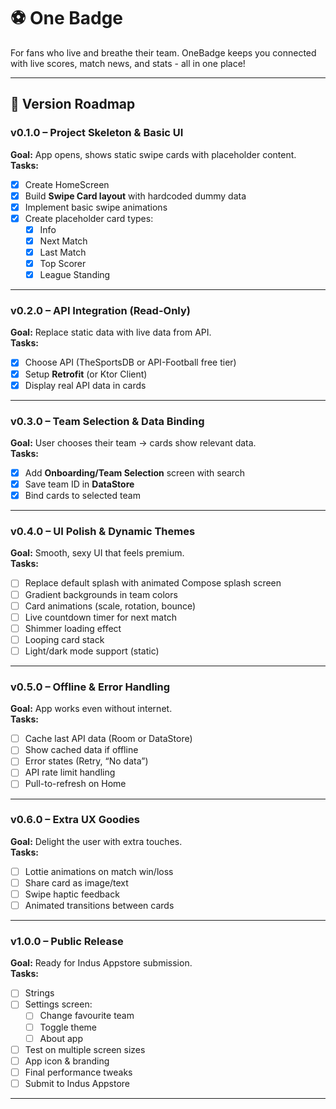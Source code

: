 # ⚽ One Badge

For fans who live and breathe their team. OneBadge keeps you connected with live scores, match news, and stats - all in one place!

---

## 📌 Version Roadmap

### **v0.1.0 – Project Skeleton & Basic UI**
**Goal:** App opens, shows static swipe cards with placeholder content.  
**Tasks:**
- [x] Create HomeScreen
- [x] Build **Swipe Card layout** with hardcoded dummy data
- [x] Implement basic swipe animations
- [x] Create placeholder card types:
  - [x] Info 
  - [x] Next Match
  - [x] Last Match
  - [x] Top Scorer
  - [x] League Standing

---

### **v0.2.0 – API Integration (Read-Only)**
**Goal:** Replace static data with live data from API.  
**Tasks:**
- [x] Choose API (TheSportsDB or API-Football free tier)
- [x] Setup **Retrofit** (or Ktor Client)
- [x] Display real API data in cards

---

### **v0.3.0 – Team Selection & Data Binding**
**Goal:** User chooses their team → cards show relevant data.  
**Tasks:**
- [x] Add **Onboarding/Team Selection** screen with search
- [x] Save team ID in **DataStore**
- [x] Bind cards to selected team

---

### **v0.4.0 – UI Polish & Dynamic Themes**
**Goal:** Smooth, sexy UI that feels premium.  
**Tasks:**
- [ ] Replace default splash with animated Compose splash screen
- [ ] Gradient backgrounds in team colors
- [ ] Card animations (scale, rotation, bounce)
- [ ] Live countdown timer for next match
- [ ] Shimmer loading effect
- [ ] Looping card stack
- [ ] Light/dark mode support (static)

---

### **v0.5.0 – Offline & Error Handling**
**Goal:** App works even without internet.  
**Tasks:**
- [ ] Cache last API data (Room or DataStore)
- [ ] Show cached data if offline
- [ ] Error states (Retry, “No data”)
- [ ] API rate limit handling
- [ ] Pull-to-refresh on Home

---

### **v0.6.0 – Extra UX Goodies**
**Goal:** Delight the user with extra touches.  
**Tasks:**
- [ ] Lottie animations on match win/loss
- [ ] Share card as image/text
- [ ] Swipe haptic feedback
- [ ] Animated transitions between cards

---

### **v1.0.0 – Public Release**
**Goal:** Ready for Indus Appstore submission.  
**Tasks:**
- [ ] Strings
- [ ] Settings screen:
  - [ ] Change favourite team
  - [ ] Toggle theme
  - [ ] About app
- [ ] Test on multiple screen sizes
- [ ] App icon & branding
- [ ] Final performance tweaks
- [ ] Submit to Indus Appstore

---

